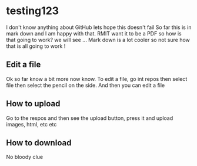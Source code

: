 # testing123
I don't know anything about GitHub lets hope this doesn't fail
So far this is in mark down and I am happy with that.
RMIT want it to be a PDF so how is that going to work?  we will see ...
Mark down is a lot cooler so not sure how that is all going to work !


Edit a file
-----------
Ok so far know a bit more now know.
To edit a file, go int repos then select file then select the pencil on the side.
And then you can edit a file


How to upload
--------------

Go to the respos and then see the upload button, press it and upload images, html, etc etc


How to download
---------------

No bloody clue
